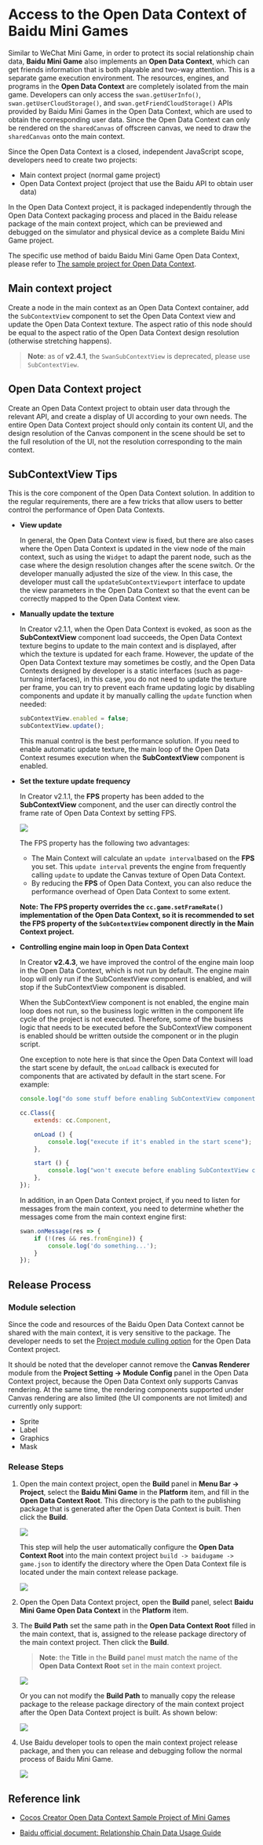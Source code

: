 # Access to the Open Data Context of Baidu Mini Games

Similar to WeChat Mini Game, in order to protect its social relationship chain data, **Baidu Mini Game** also implements an **Open Data Context**, which can get friends information that is both playable and two-way attention. This is a separate game execution environment. The resources, engines, and programs in the **Open Data Context** are completely isolated from the main game. Developers can only access the `swan.getUserInfo()`, `swan.getUserCloudStorage()`, and `swan.getFriendCloudStorage()` APIs provided by Baidu Mini Games in the Open Data Context, which are used to obtain the corresponding user data. Since the Open Data Context can only be rendered on the `sharedCanvas` of offscreen canvas, we need to draw the `sharedCanvas` onto the main context.

Since the Open Data Context is a closed, independent JavaScript scope, developers need to create two projects:

- Main context project (normal game project)
- Open Data Context project (project that use the Baidu API to obtain user data)

In the Open Data Context project, it is packaged independently through the Open Data Context packaging process and placed in the Baidu release package of the main context project, which can be previewed and debugged on the simulator and physical device as a complete Baidu Mini Game project.

The specific use method of baidu Baidu Mini Game Open Data Context, please refer to [The sample project for Open Data Context](https://github.com/cocos-creator/OpenDataContext_TestCase).

## Main context project

Create a node in the main context as an Open Data Context container, add the `SubContextView` component to set the Open Data Context view and update the Open Data Context texture. The aspect ratio of this node should be equal to the aspect ratio of the Open Data Context design resolution (otherwise stretching happens).

> **Note**: as of **v2.4.1**, the `SwanSubContextView` is deprecated, please use `SubContextView`.

## Open Data Context project

Create an Open Data Context project to obtain user data through the relevant API, and create a display of UI according to your own needs. The entire Open Data Context project should only contain its content UI, and the design resolution of the Canvas component in the scene should be set to the full resolution of the UI, not the resolution corresponding to the main context.

## SubContextView Tips

This is the core component of the Open Data Context solution. In addition to the regular requirements, there are a few tricks that allow users to better control the performance of Open Data Contexts.

- **View update**

  In general, the Open Data Context view is fixed, but there are also cases where the Open Data Context is updated in the view node of the main context, such as using the `Widget` to adapt the parent node, such as the case where the design resolution changes after the scene switch. Or the developer manually adjusted the size of the view. In this case, the developer must call the `updateSubContextViewport` interface to update the view parameters in the Open Data Context so that the event can be correctly mapped to the Open Data Context view.

- **Manually update the texture**

  In Creator v2.1.1, when the Open Data Context is evoked, as soon as the **SubContextView** component load succeeds, the Open Data Context texture begins to update to the main context and is displayed, after which the texture is updated for each frame. However, the update of the Open Data Context texture may sometimes be costly, and the Open Data Contexts designed by developer is a static interfaces (such as page-turning interfaces), in this case, you do not need to update the texture per frame, you can try to prevent each frame updating logic by disabling components and update it by manually calling the `update` function when needed:

  ```js
  subContextView.enabled = false;
  subContextView.update();
  ```

  This manual control is the best performance solution. If you need to enable automatic update texture, the main loop of the Open Data Context resumes execution when the **SubContextView** component is enabled.

- **Set the texture update frequency**

  In Creator v2.1.1, the **FPS** property has been added to the **SubContextView** component, and the user can directly control the frame rate of Open Data Context by setting FPS.

  ![](./publish-baidugame/subcontext.png)

  The FPS property has the following two advantages:

  - The Main Context will calculate an `update interval` ​​based on the **FPS** you set. This `update interval` prevents the engine from frequently calling `update` to update the Canvas texture of Open Data Context. 
  - By reducing the **FPS** of Open Data Context, you can also reduce the performance overhead of Open Data Context to some extent.

  **Note: The FPS property overrides the `cc.game.setFrameRate()` implementation of the Open Data Context, so it is recommended to set the FPS property of the `SubContextView` component directly in the Main Context project.**

- **Controlling engine main loop in Open Data Context**

  In Creator **v2.4.3**, we have improved the control of the engine main loop in the Open Data Context, which is not run by default. The engine main loop will only run if the SubContextView component is enabled, and will stop if the SubContextView component is disabled.

  When the SubContextView component is not enabled, the engine main loop does not run, so the business logic written in the component life cycle of the project is not executed. Therefore, some of the business logic that needs to be executed before the SubContextView component is enabled should be written outside the component or in the plugin script.

  One exception to note here is that since the Open Data Context will load the start scene by default, the `onLoad` callback is executed for components that are activated by default in the start scene. For example:

  ```js
  console.log("do some stuff before enabling SubContextView component");

  cc.Class({
      extends: cc.Component,

      onLoad () {
          console.log("execute if it's enabled in the start scene");
      },

      start () {
          console.log("won't execute before enabling SubContextView component");
      },
  });
  ```

  In addition, in an Open Data Context project, if you need to listen for messages from the main context, you need to determine whether the messages come from the main context engine first:

  ```js
  swan.onMessage(res => {
      if (!(res && res.fromEngine)) {
          console.log('do something...');
      }
  });
  ```

## Release Process

### Module selection

Since the code and resources of the Baidu Open Data Context cannot be shared with the main context, it is very sensitive to the package. The developer needs to set the [Project module culling option](../getting-started/basics/editor-panels/project-settings.md) for the Open Data Context project.

It should be noted that the developer cannot remove the **Canvas Renderer** module from the **Project Setting -> Module Config** panel in the Open Data Context project, because the Open Data Context only supports Canvas rendering. At the same time, the rendering components supported under Canvas rendering are also limited (the UI components are not limited) and currently only support:

- Sprite
- Label
- Graphics
- Mask

### Release Steps

1. Open the main context project, open the **Build** panel in **Menu Bar -> Project**, select the **Baidu Mini Game** in the **Platform** item, and fill in the **Open Data Context Root**. This directory is the path to the publishing package that is generated after the Open Data Context is built. Then click the **Build**.

    ![](./publish-baidugame/maintest-build.png)

    This step will help the user automatically configure the **Open Data Context Root** into the main context project `build -> baidugame -> game.json` to identify the directory where the Open Data Context file is located under the main context release package.

    ![](./publish-baidugame/game-json.png)

2. Open the Open Data Context project, open the **Build** panel, select **Baidu Mini Game Open Data Context** in the **Platform** item.

3. The **Build Path** set the same path in the **Open Data Context Root** filled in the main context, that is, assigned to the release package directory of the main context project. Then click the **Build**.

    > **Note**: the **Title** in the **Build** panel must match the name of the **Open Data Context Root** set in the main context project.

    ![](./publish-baidugame/open-data-project-build.png)

    Or you can not modify the **Build Path** to manually copy the release package to the release package directory of the main context project after the Open Data Context project is built. As shown below:

    ![](./publish-baidugame/open-data-project-package.png)

4. Use Baidu developer tools to open the main context project release package, and then you can release and debugging follow the normal process of Baidu Mini Game.

    ![](./publish-baidugame/open-data-project-preview.png)

## Reference link

- [Cocos Creator Open Data Context Sample Project of Mini Games](https://github.com/cocos-creator/OpenDataContext_TestCase)

- [Baidu official document: Relationship Chain Data Usage Guide](https://smartprogram.baidu.com/docs/game/tutorials/open_api/guide/#%E5%BC%80%E6%94%BE%E6%95%B0%E6%8D%AE%E5%9F%9F)
